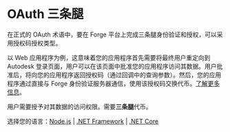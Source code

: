 # OAuth 三条腿

在正式的 OAuth 术语中，要在 Forge 平台上完成三条腿身份验证和授权，可以采用授权码授权类型。

以 Web 应用程序为例，这意味着您的应用程序首先需要将最终用户重定向到 Autodesk 登录页面，用户可以在该页面中批准您的应用程序访问其数据。用户批准后，将向您的应用程序返回授权码（通过回调中的查询参数）。然后，您的应用程序通过直接与 Forge 身份验证服务器通信，使用该授权码交换代币。[了解更多信息](https://forge.autodesk.com/en/docs/oauth/v2/overview/basics/)。

用户需要授予对其数据的访问权限。需要**三条腿**代币。

选择您的语言：[Node.js](/zh-CN/oauth/3legged/nodejs) | [.NET Framework](/zh-CN/oauth/3legged/net) | [.NET Core](/zh-CN/oauth/3legged/netcore)
